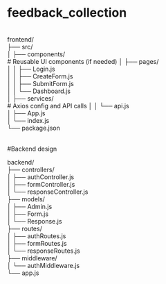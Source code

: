 # feedback_collection

<br>
frontend/<br>
├── src/<br>
│   ├── components/   <br>      # Reusable UI components (if needed)
│   ├── pages/<br>
│   │   ├── Login.js<br>
│   │   ├── CreateForm.js<br>
│   │   ├── SubmitForm.js<br>
│   │   └── Dashboard.js<br>
│   ├── services/  <br>         # Axios config and API calls
│   │   └── api.js<br>
│   ├── App.js<br>
│   └── index.js<br>
└── package.json<br>
<br>

#Backend design<br>

backend/<br>
├── controllers/<br>
│ ├── authController.js<br>
│ ├── formController.js<br>
│ └── responseController.js<br>
├── models/<br>
│ ├── Admin.js<br>
│ ├── Form.js<br>
│ └── Response.js<br>
├── routes/<br>
│ ├── authRoutes.js<br>
│ ├── formRoutes.js<br>
│ └── responseRoutes.js<br>
├── middleware/<br>
│ └── authMiddleware.js<br>
└── app.js<br>
<br>

